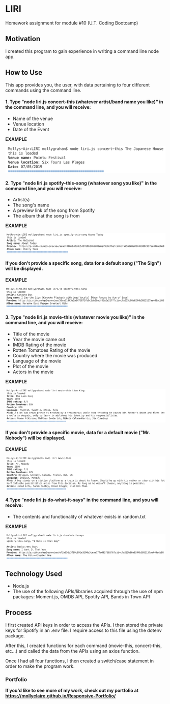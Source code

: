 # LIRI
Homework assignment for module #10 (U.T. Coding Bootcamp)

## Motivation
I created this program to gain experience in writing a command line node app. 

## How to Use
This app provides you, the user, with data pertaining to four different commands using the command line. 

#### 1. Type "node liri.js **concert-this** (whatever artist/band name you like)" in the command line, and you will receive: 
* Name of the venue
* Venue location
* Date of the Event 

**EXAMPLE**

![Example of concert-this](images/concert-this.png)


#### 2. Type "node liri.js **spotify-this-song** (whatever song you like)" in the command line,and you will receive:
* Artist(s)
* The song's name
* A preview link of the song from Spotify
* The album that the song is from

**EXAMPLE**

![Example of spotify-this-song](images/spotify-this-song.png)

#### If you don't provide a specific song, data for a default song ("The Sign") will be displayed.

**EXAMPLE**

![Example of spotify-this-song](images/spotify-this-song-default.png)


#### 3. Type "node liri.js **movie-this** (whatever movie you like)" in the command line, and you will receive:
* Title of the movie
* Year the movie came out
* IMDB Rating of the movie
* Rotten Tomatoes Rating of the movie
* Country where the movie was produced
* Language of the movie
* Plot of the movie
* Actors in the movie

**EXAMPLE**

![Example of movie-this](images/movie-this.png)

#### If you don't provide a specific movie, data for a default movie ("Mr. Nobody") will be displayed.

**EXAMPLE**

![Example of movie-this](images/movie-this-default.png)


#### 4.Type "node liri.js **do-what-it-says**" in the command line, and you will receive:
* The contents and functionality of whatever exists in random.txt

**EXAMPLE**

![Example of do-what-it-says](images/do-what-it-says.png)


## Technology Used
* Node.js
* The use of the following APIs/libraries acquired through the use of npm packages: Moment.js, OMDB API, Spotify API, Bands in Town API

## Process
I first created API keys in order to access the APIs. I then stored the private keys for Spotify in an .env file. I require access to this file using the dotenv package. 

After this, I created functions for each command (movie-this, concert-this, etc...) and called the data from the APIs using an axios function.

Once I had all four functions, I then created a switch/case statement in order to make the program work.

### Portfolio
**If you'd like to see more of my work, check out my portfolio at https://mollyclaire.github.io/Responsive-Portfolio/**

